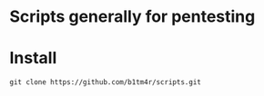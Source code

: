 # Scripts generally for pentesting

# Install

```
git clone https://github.com/b1tm4r/scripts.git
```
